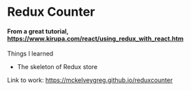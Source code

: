 # Redux Counter
#### From a great tutorial, https://www.kirupa.com/react/using_redux_with_react.htm

Things I learned
- The skeleton of Redux store

Link to work: https://mckelveygreg.github.io/reduxcounter